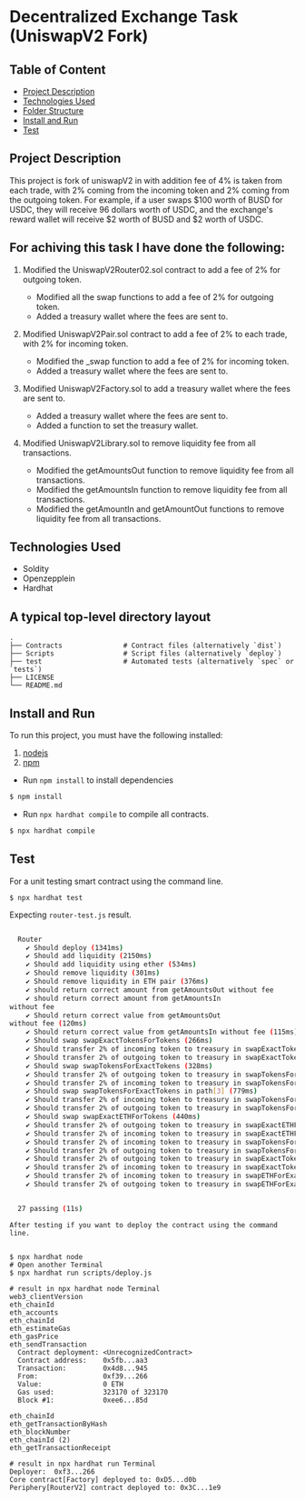 # Decentralized Exchange Task (UniswapV2 Fork)

## Table of Content

- [Project Description](#project-description)
- [Technologies Used](#technologies-used)
- [Folder Structure](#a-typical-top-level-directory-layout)
- [Install and Run](#install-and-run)
- [Test](#test)


## Project Description

This project is fork of uniswapV2 in with addition fee of 4% is taken from each trade, with 2% coming from the incoming token and 2% coming from the outgoing token. For example, if a user swaps $100 worth of BUSD for USDC, they will receive 96 dollars worth of USDC, and the exchange's reward wallet will receive $2 worth of BUSD and $2 worth of USDC.

## For achiving this task I have done the following:
1. Modified the UniswapV2Router02.sol contract to add a fee of 2% for outgoing token.
    * Modified all the swap functions to add a fee of 2% for outgoing token.
    *  Added a treasury wallet where the fees are sent to.

2. Modified UniswapV2Pair.sol contract to add a fee of 2% to each trade, with 2% for incoming token.
    * Modified the _swap function to add a fee of 2% for incoming token.
    * Added a treasury wallet where the fees are sent to.

3. Modified UniswapV2Factory.sol to add a treasury wallet where the fees are sent to.
    * Added a treasury wallet where the fees are sent to.
    * Added a function to set the treasury wallet.

4. Modified UniswapV2Library.sol to remove liquidity fee from all transactions.
    *  Modified the getAmountsOut function to remove liquidity fee from all transactions.
    * Modified the getAmountsIn function to remove liquidity fee from all transactions.
    * Modified the getAmountIn and getAmountOut functions to remove liquidity fee from all transactions.

## Technologies Used

- Soldity
- Openzepplein
- Hardhat

## A typical top-level directory layout

    .
    ├── Contracts               # Contract files (alternatively `dist`)
    ├── Scripts                 # Script files (alternatively `deploy`)
    ├── test                    # Automated tests (alternatively `spec` or `tests`)
    ├── LICENSE
    └── README.md

## Install and Run

To run this project, you must have the following installed:

1.  [nodejs](https://nodejs.org/en/)
2.  [npm](https://github.com/nvm-sh/nvm)

- Run `npm install` to install dependencies

```bash
$ npm install
```

- Run `npx hardhat compile` to compile all contracts.

```bash
$ npx hardhat compile
```

## Test

For a unit testing smart contract using the command line.

```
$ npx hardhat test
```

Expecting `router-test.js` result.

```bash

  Router
    ✔ Should deploy (1341ms)
    ✔ Should add liquidity (2150ms)
    ✔ Should add liquidity using ether (534ms)
    ✔ Should remove liquidity (301ms)
    ✔ Should remove liquidity in ETH pair (376ms)
    ✔ should return correct amount from getAmountsOut without fee
    ✔ should return correct amount from getAmountsIn 
without fee
    ✔ Should return correct value from getAmountsOut 
without fee (120ms)
    ✔ Should return correct value from getAmountsIn without fee (115ms)
    ✔ Should swap swapExactTokensForTokens (266ms)
    ✔ Should transfer 2% of incoming token to treasury in swapExactTokensForTokens (306ms)
    ✔ Should transfer 2% of outgoing token to treasury in swapExactTokensForTokens (338ms)
    ✔ Should swap swapTokensForExactTokens (328ms)
    ✔ Should transfer 2% of outgoing token to treasury in swapTokensForExactTokens (341ms)
    ✔ Should transfer 2% of incoming token to treasury in swapTokensForExactTokens (324ms)
    ✔ Should swap swapTokensForExactTokens in path[3] (779ms)
    ✔ Should transfer 2% of incoming token to treasury in swapTokensForExactTokens in path[3] (431ms)     
    ✔ Should transfer 2% of outgoing token to treasury in swapTokensForExactTokens in path[3] (440ms)     
    ✔ Should swap swapExactETHForTokens (440ms)
    ✔ Should transfer 2% of outgoing token to treasury in swapExactETHForTokens (273ms)
    ✔ Should transfer 2% of incoming token to treasury in swapExactETHForTokens (285ms)
    ✔ Should transfer 2% of incoming token to treasury in swapTokensForExactETH (299ms)
    ✔ Should transfer 2% of outgoing token to treasury in swapTokensForExactETH (298ms)
    ✔ Should transfer 2% of outgoing token to treasury in swapExactTokensForETH (297ms)
    ✔ Should transfer 2% of incoming token to treasury in swapExactTokensForETH (291ms)
    ✔ Should transfer 2% of incoming token to treasury in swapETHForExactTokens (300ms)
    ✔ Should transfer 2% of outgoing token to treasury in swapETHForExactTokens (297ms)


  27 passing (11s)
```



```
After testing if you want to deploy the contract using the command line.


$ npx hardhat node
# Open another Terminal
$ npx hardhat run scripts/deploy.js

# result in npx hardhat node Terminal
web3_clientVersion
eth_chainId
eth_accounts
eth_chainId
eth_estimateGas
eth_gasPrice
eth_sendTransaction
  Contract deployment: <UnrecognizedContract>
  Contract address:    0x5fb...aa3
  Transaction:         0x4d8...945
  From:                0xf39...266
  Value:               0 ETH
  Gas used:            323170 of 323170
  Block #1:            0xee6...85d

eth_chainId
eth_getTransactionByHash
eth_blockNumber
eth_chainId (2)
eth_getTransactionReceipt

# result in npx hardhat run Terminal
Deployer:  0xf3...266
Core contract[Factory] deployed to: 0xD5...d0b
Periphery[RouterV2] contract deployed to: 0x3C...1e9

```
